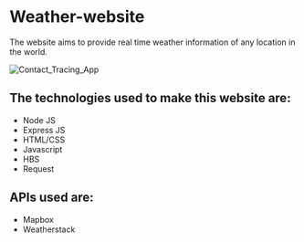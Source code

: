 # Weather-website

The website aims to provide real time weather information of any location in the world.

![Contact_Tracing_App](https://github.com/choudharymanish8585/contact-tracing/blob/master/screenshots/screenshots.png)

## The technologies used to make this website are:

-   Node JS
-   Express JS
-   HTML/CSS
-   Javascript
-   HBS
-   Request


## APIs used are:

-   Mapbox
-   Weatherstack
